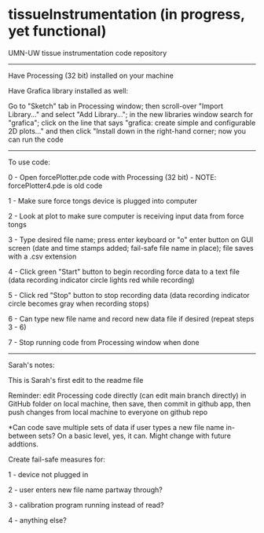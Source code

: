 # tissueInstrumentation (in progress, yet functional)
UMN-UW tissue instrumentation code repository

*****

Have Processing (32 bit) installed on your machine

Have Grafica library installed as well:

Go to "Sketch" tab in Processing window; then scroll-over "Import Library..." and select "Add Library..."; in the new libraries window search for "grafica"; click on the line that says "grafica: create simple and configurable 2D plots..." and then click "Install down in the right-hand corner; now you can run the code

***

To use code:

0 - Open forcePlotter.pde code with Processing (32 bit) - NOTE: forcePlotter4.pde is old code

1 - Make sure force tongs device is plugged into computer

2 - Look at plot to make sure computer is receiving input data from force tongs

3 - Type desired file name; press enter keyboard or "o" enter button on GUI screen (date and time stamps added; fail-safe file name in place); file saves with a .csv extension

4 - Click green "Start" button to begin recording force data to a text file (data recording indicator circle lights red while recording)

5 - Click red "Stop" button to stop recording data (data recording indicator circle becomes gray when recording stops)

6 - Can type new file name and record new data file if desired (repeat steps 3 - 6)

7 - Stop running code from Processing window when done

*****

Sarah's notes:

This is Sarah's first edit to the readme file

Reminder: edit Processing code directly (can edit main branch directly) in GitHub folder on local machine, then save, then commit in github app, then push changes from local machine to everyone on github repo

*Can code save multiple sets of data if user types a new file name in-between sets? On a basic level, yes, it can. Might change with future addtions.

Create fail-safe measures for:

1 - device not plugged in

2 - user enters new file name partway through?

3 - calibration program running instead of read?

4 - anything else?
